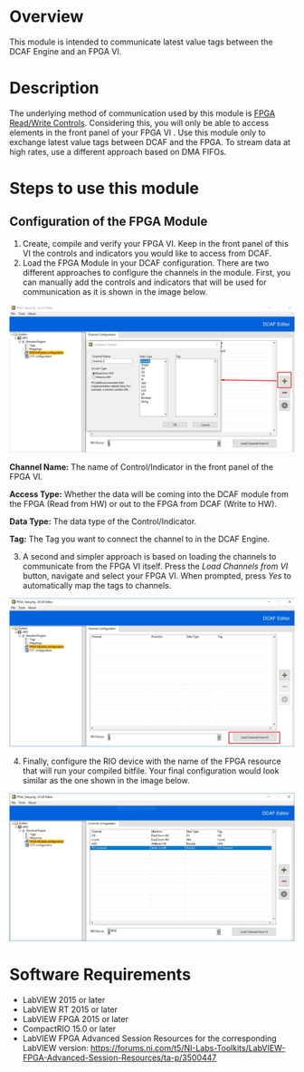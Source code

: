 # Overview
This module is intended to communicate latest value tags between the DCAF Engine and an FPGA VI.

# Description
The underlying method of communication used by this module is [FPGA Read/Write Controls](http://zone.ni.com/reference/en-XX/help/371599P-01/lvfpgahost/readwrite_control/). 
Considering this, you will only be able to access elements in the front panel of your FPGA VI . Use this module only to exchange latest value tags between DCAF and the FPGA. To stream data at high rates, use a different approach based on DMA FIFOs. 


# Steps to use this module

## Configuration of the FPGA Module

1. Create, compile and verify your FPGA VI. Keep in the front panel of this VI the controls and indicators you would like to access from DCAF.
2. Load the FPGA Module in your DCAF configuration. There are two different approaches to configure the channels in the module. First, you can manually add the controls and indicators that will be used for communication as it is shown in the image below.

![add_manual.jpg](images/add_manual.jpg)

**Channel Name:** The name of Control/Indicator in the front panel of the FPGA VI.

**Access Type:** Whether the data will be coming into the DCAF module from the FPGA (Read from HW) or out to the FPGA from DCAF (Write to HW).

**Data Type:** The data type of the Control/Indicator.

**Tag:** The Tag you want to connect the channel to in the DCAF Engine.

3. A second and simpler approach is based on loading the channels to communicate from the FPGA VI itself. Press the *Load Channels from VI* button, navigate and select your FPGA VI. When prompted, press *Yes* to automatically map the tags to channels.

![add_load.jpg](images/add_load.jpg)

4. Finally, configure the RIO device with the name of the FPGA resource that will run your compiled bitfile. Your final configuration would look similar as the one shown in the image below.

![final_config.jpg](images/final_config.jpg)

# Software Requirements

+   LabVIEW 2015 or later
+   LabVIEW RT 2015 or later
+   LabVIEW FPGA 2015 or later
+   CompactRIO 15.0 or later
+   LabVIEW FPGA Advanced Session Resources for the corresponding LabVIEW version: https://forums.ni.com/t5/NI-Labs-Toolkits/LabVIEW-FPGA-Advanced-Session-Resources/ta-p/3500447

